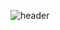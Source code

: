 ![header](https://capsule-render.vercel.app/api?type=waving&color=_#72ffff&height=300&section=header&text=capsule%20render&fontSize=90)
